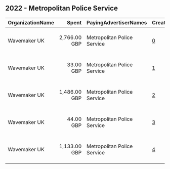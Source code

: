 ## 2022 - Metropolitan Police Service 
|OrganizationName|Spent|PayingAdvertiserNames|CreativeUrls|Impressions|Genders|AgeBrackets|CountryCodes|BillingAddresses|CandidateBallotInformation|
|:---|---:|:---|:---|---:|:---|:---|:---|:---|:---|
|Wavemaker UK|2,766.00 GBP|Metropolitan Police Service|[0](https://www.snap.com/political-ads/asset/3cca8a7c4ec9898c39b2db351fae123f999979dc4b334eb0f69dc561ad74facc?mediaType=mp4)|387,341||17-|united kingdom|"Sea Containers, 18 Upper Ground,London,SE1 9ET,GB"||
|Wavemaker UK|33.00 GBP|Metropolitan Police Service|[1](https://www.snap.com/political-ads/asset/e6b4b319eb55108a7961c31c3b1058aa5a43b7a7371960693c97e869c0b562c6?mediaType=mp4)|72,229||17-|united kingdom|"Sea Containers, 18 Upper Ground,London,SE1 9ET,GB"||
|Wavemaker UK|1,486.00 GBP|Metropolitan Police Service|[2](https://www.snap.com/political-ads/asset/ffd8ecc1ef0b51f0094881cdd42f38debf9b76cf31eee8f83fa0300ac08e7d30?mediaType=jpg)|311,045||17-|united kingdom|"Sea Containers, 18 Upper Ground,London,SE1 9ET,GB"||
|Wavemaker UK|44.00 GBP|Metropolitan Police Service|[3](https://www.snap.com/political-ads/asset/3cca8a7c4ec9898c39b2db351fae123f999979dc4b334eb0f69dc561ad74facc?mediaType=mp4)|93,961||17-|united kingdom|"Sea Containers, 18 Upper Ground,London,SE1 9ET,GB"||
|Wavemaker UK|1,133.00 GBP|Metropolitan Police Service|[4](https://www.snap.com/political-ads/asset/e6b4b319eb55108a7961c31c3b1058aa5a43b7a7371960693c97e869c0b562c6?mediaType=mp4)|164,414||17-|united kingdom|"Sea Containers, 18 Upper Ground,London,SE1 9ET,GB"||
